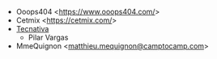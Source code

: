 - Ooops404 \<<https://www.ooops404.com/>\>
- Cetmix \<<https://cetmix.com/>\>
- [Tecnativa](https://www.tecnativa.com)
  - Pilar Vargas
- MmeQuignon \<matthieu.mequignon@camptocamp.com\>
